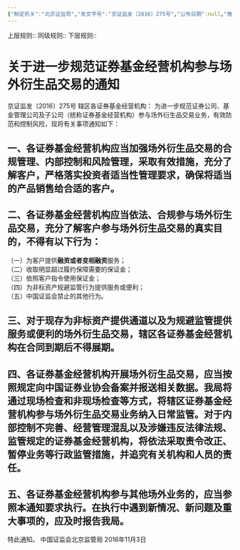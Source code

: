 ```yaml
---
{"‌‌‌‌制定机关":"北京证监局","发文字号":"京证监发〔2016〕275号","公布日期":null,"施行日期":null,"时效性":null,"效力位阶":null,"法规类别":null,"修改依据":null,"领域":null,"dg-publish":true,"created":"2023-08-11T21:29","updated":"2023-09-08T19:03","permalink":"/a///20161104-2016-275/20161104-2016-275/","dgPassFrontmatter":true}
---
```


上层规则:: 
同级规则::
下层规则::


# 关于进一步规范证券基金经营机构参与场外衍生品交易的通知
京证监发〔2016〕275号
辖区各证券基金经营机构：
为进一步规范证券公司、基金管理公司及子公司（统称证券基金经营机构）参与场外衍生品交易业务，有效防范和控制风险，现将有关事项通知如下：
## 一、各证券基金经营机构应当加强场外衍生品交易的合规管理、内部控制和风险管理，采取有效措施，充分了解客户，严格落实**投资者适当性**管理要求，确保将适当的产品销售给合适的客户。
## 二、各证券基金经营机构应当依法、合规参与场外衍生品交易，充分了解客户参与场外衍生品**交易的真实目的**，不得有以下行为：
（一）为客户提供**融资或者变相融资**服务；  
（二）收取明显超过履约保障需要的保证金；  
（三）依照客户指令使用保证金；  
（四）为非标资产规避监管行为提供服务或便利；  
（五）中国证监会禁止的其他行为。  
## 三、对于现存为非标资产提供**通道**以及为规避监管提供服务或便利的场外衍生品交易，辖区各证券基金经营机构在合同到期后不得展期。
## 四、各证券基金经营机构开展场外衍生品交易，应当按照规定向中国证券业协会**备案并报送**相关数据。我局将通过现场检查和非现场检查等方式，将辖区证券基金经营机构参与场外衍生品交易业务纳入日常监管。对于内部控制不完善、经营管理混乱以及涉嫌违反法律法规、监管规定的证券基金经营机构，将依法采取**责令改正、暂停业务**等行政监管措施，并追究有关机构和人员的责任。
## 五、各证券基金经营机构参与其他场外业务的，应当参照本通知要求执行。在执行中遇到新情况、新问题及重大事项的，应及时报告我局。
特此通知。
中国证监会北京监管局
 2016年11月3日

